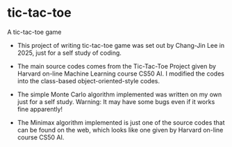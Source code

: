 # tic-tac-toe

A tic-tac-toe game

- This project of writing tic-tac-toe game was set out by Chang-Jin Lee in 2025, just for a self study of coding.

- The main source codes comes from the Tic-Tac-Toe Project given by Harvard on-line Machine Learning course CS50 AI.
  I modified the codes into the class-based object-oriented-style codes.

- The simple Monte Carlo algorithm implemented was written on my own just for a self study.
  Warning: It may have some bugs even if it works fine apparently!

- The Minimax algorithm implemented is just one of the source codes that can be found on the web,
  which looks like one given by Harvard on-line course CS50 AI.
